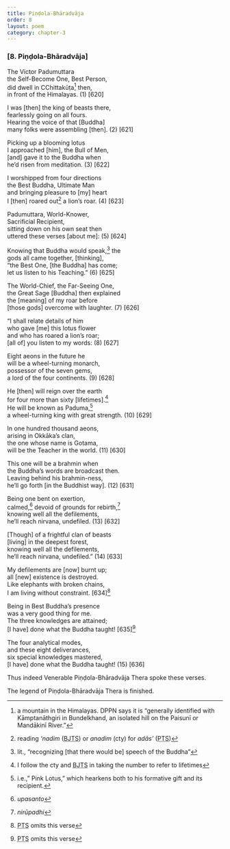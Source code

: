 ```yaml
---
title: Piṇḍola-Bhāradvāja
order: 8
layout: poem
category: chapter-3
---
```


### \[8. Piṇḍola-Bhāradvāja\]

The Victor Padumuttara  
the Self-Become One, Best Person,  
did dwell in <span class="diacritics" data-state="on">C</span><span class="no-diacritics" data-state="off">Ch</span>ittakūṭa[^1] then,  
in front of the Himalayas. (1) \[620\]

I was \[then\] the king of beasts there,  
fearlessly going on all fours.  
Hearing the voice of that \[Buddha\]  
many folks were assembling \[then\]. (2) \[621\]

Picking up a blooming lotus  
I approached \[him\], the Bull of Men,  
\[and\] gave it to the Buddha when  
he’d risen from meditation. (3) \[622\]

I worshipped from four directions  
the Best Buddha, Ultimate Man  
and bringing pleasure to \[my\] heart  
I \[then\] roared out[^2] a lion’s roar. (4) \[623\]

Padumuttara, World-Knower,  
Sacrificial Recipient,  
sitting down on his own seat then  
uttered these verses \[about me\]: (5) \[624\]

Knowing that Buddha would speak,[^3] the  
gods all came together, \[thinking\],  
“the Best One, \[the Buddha\] has come;  
let us listen to his Teaching.” (6) \[625\]

The World-Chief, the Far-Seeing One,  
the Great Sage \[Buddha\] then explained  
the \[meaning\] of my roar before  
\[those gods\] overcome with laughter. (7) \[626\]

“I shall relate details of him  
who gave \[me\] this lotus flower  
and who has roared a lion’s roar;  
\[all of\] you listen to my words: (8) \[627\]

Eight aeons in the future he  
will be a wheel-turning monarch,  
possessor of the seven gems,  
a lord of the four continents. (9) \[628\]

He \[then\] will reign over the earth  
for four more than sixty \[lifetimes\].[^4]  
He will be known as Paduma,[^5]  
a wheel-turning king with great strength. (10) \[629\]

In one hundred thousand aeons,  
arising in Okkāka’s clan,  
the one whose name is Gotama,  
will be the Teacher in the world. (11) \[630\]

This one will be a brahmin when  
the Buddha’s words are broadcast then.  
Leaving behind his brahmin-ness,  
he’ll go forth \[in the Buddhist way\]. (12) \[631\]

Being one bent on exertion,  
calmed,[^6] devoid of grounds for rebirth,[^7]  
knowing well all the defilements,  
he’ll reach nirvana, undefiled. (13) \[632\]

\[Though\] of a frightful clan of beasts  
\[living\] in the deepest forest,  
knowing well all the defilements,  
he’ll reach nirvana, undefiled.” (14) \[633\]

My defilements are \[now\] burnt up;  
all \[new\] existence is destroyed.  
Like elephants with broken chains,  
I am living without constraint. \[634\][^8]

Being in Best Buddha’s presence  
was a very good thing for me.  
The three knowledges are attained;  
\[I have\] done what the Buddha taught! \[635\][^9]

The four analytical modes,  
and these eight deliverances,  
six special knowledges mastered,  
\[I have\] done what the Buddha taught! (15) \[636\]

Thus indeed Venerable Piṇḍola-Bhāradvāja Thera spoke these verses.

The legend of Piṇḍola-Bhāradvāja Thera is finished.

[^1]: a mountain in the Himalayas. DPPN says it is “generally identified with Kāmptanāthgiri in Bundelkhand, an isolated hill on the Paisunī or Mandākinī River.”

[^2]: reading *‘nadim* (<abbr title="Buddha Jayanthi Tripitaka Series">BJTS</abbr>) or *anadim* (cty) for *adās’* (<abbr title="Pali Text Society">PTS</abbr>)

[^3]: lit., “recognizing \[that there would be\] speech of the Buddha”

[^4]: I follow the cty and <abbr title="Buddha Jayanthi Tripitaka Series">BJTS</abbr> in taking the number to refer to lifetimes

[^5]: i.e.,” Pink Lotus,” which hearkens both to his formative gift and its recipient.

[^6]: *upasanto*

[^7]: *nirūpadhi*

[^8]: <abbr title="Pali Text Society">PTS</abbr> omits this verse

[^9]: <abbr title="Pali Text Society">PTS</abbr> omits this verse
